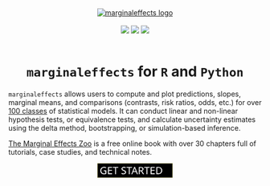 
<div align="center">
<a href="http://marginaleffects.com">
    <img src="https://user-images.githubusercontent.com/987057/134899484-e3392510-2e94-4c39-9830-53356fa5feed.png" align="center" alt="marginaleffects logo" width="200" />
</a>
<br><br>
<img src="https://github.com/vincentarelbundock/marginaleffects/workflows/R-CMD-check/badge.svg">
<img src="https://img.shields.io/badge/license-GPLv3-blue">
<a href = "https://marginaleffects.com" target = "_blank"><img src="https://img.shields.io/static/v1?label=Website&message=Visit&color=blue"></a>
<br><br>
<h1><code>marginaleffects</code> for <code>R</code> and <code>Python</code></h1>
</div>

`marginaleffects` allows users to compute and plot predictions, slopes, marginal means, and comparisons (contrasts, risk ratios, odds, etc.) for over [100 classes](https://marginaleffects.com/vignettes/supported_models/) of statistical models. It can conduct linear and non-linear hypothesis tests, or equivalence tests, and calculate uncertainty estimates using the delta method, bootstrapping, or simulation-based inference.

[The Marginal Effects Zoo](https://marginaleffects.com/) is a free online book with over 30 chapters full of tutorials, case studies, and technical notes.

<div align="center">
<a href="https://marginaleffects.com/vignettes/get_started/">
    <img src="README_assets/get_started_button.svg" alt="get started button" width="150" />
</a>
</div>
